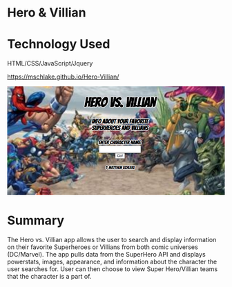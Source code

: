 # Hero & Villian


# Technology Used
HTML/CSS/JavaScript/Jquery

https://mschlake.github.io/Hero-Villian/

![ScreenShot](/images/Screenshot.png)

# Summary 
The Hero vs. Villian app allows the user to search and display information on their favorite Superheroes or Villians from both comic universes (DC/Marvel). The app pulls data from the SuperHero API and displays powerstats, images, appearance, and information about the character the user searches for. User can then choose to view Super Hero/Villian teams that the character is a part of.
